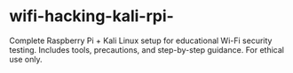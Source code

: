 # wifi-hacking-kali-rpi-
Complete Raspberry Pi + Kali Linux setup for educational Wi-Fi security testing. Includes tools, precautions, and step-by-step guidance. For ethical use only.
